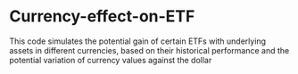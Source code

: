# Currency-effect-on-ETF
This code simulates the potential gain of certain ETFs with underlying assets in different currencies, based on their historical performance and the potential variation of currency values against the dollar
